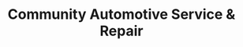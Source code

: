 ---
title: "Community Automotive Service & Repair"
url: /burien/community-automotive-service-and-repair/
shop: car repair
---